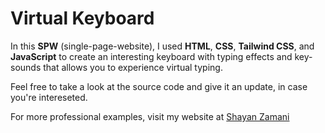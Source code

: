 # Virtual Keyboard
In this **SPW** (single-page-website), I used **HTML**, **CSS**, **Tailwind CSS**, and **JavaScript** to create an interesting keyboard with typing effects and
key-sounds that allows you to experience virtual typing.

Feel free to take a look at the source code and give it an update, in case you're intereseted.

For more professional examples, visit my website at [Shayan Zamani](https://shayan-zamani.me)
